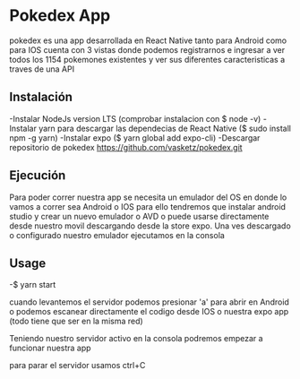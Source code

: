 # Pokedex App

pokedex es una app desarrollada en React Native tanto para Android como para IOS cuenta con 3 vistas donde podemos registrarnos e ingresar a ver todos los 1154 pokemones existentes y ver sus diferentes caracteristicas a traves de una API

## Instalación

-Instalar NodeJs version LTS (comprobar instalacion con $ node -v)
-Instalar yarn para descargar las dependecias de React Native ($ sudo install npm -g yarn)
-Instalar expo ($ yarn global add expo-cli)
-Descargar repositorio de pokedex https://github.com/vasketz/pokedex.git

## Ejecución

Para poder correr nuestra app se necesita un emulador del OS en donde lo vamos a correr sea Android o IOS para ello tendremos que instalar android studio y crear un nuevo emulador o AVD o puede usarse directamente desde nuestro movil descargando desde la store expo. Una ves descargado o configurado nuestro emulador ejecutamos en la consola

## Usage

-$ yarn start

cuando levantemos el servidor podemos presionar 'a' para abrir en Android
o podemos escanear directamente el codigo desde IOS o nuestra expo app (todo tiene que ser en la misma red)

Teniendo nuestro servidor activo en la consola podremos empezar a funcionar nuestra app

para parar el servidor usamos ctrl+C
